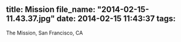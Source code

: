 title: Mission
file_name: "2014-02-15-11.43.37.jpg"
date: 2014-02-15 11:43:37
tags:
---

The Mission, San Francisco, CA
